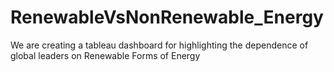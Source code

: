 # RenewableVsNonRenewable_Energy
We are creating a tableau dashboard for highlighting the dependence of global leaders on Renewable Forms of Energy
